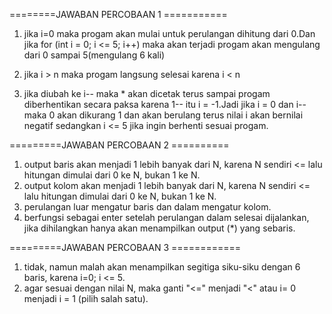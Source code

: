========JAWABAN PERCOBAAN 1 ===========

1. jika i=0 maka progam akan mulai untuk perulangan dihitung dari 0.Dan jika for (int i = 0; i <= 5; i++) maka akan terjadi progam akan mengulang dari 0 sampai 5(mengulang 6 kali)

2. jika i > n maka progam langsung selesai karena i < n

3. jika diubah ke i-- maka \* akan dicetak terus sampai progam diberhentikan secara paksa karena 1-- itu i = -1.Jadi jika i = 0 dan i-- maka 0 akan dikurang 1 dan akan berulang terus nilai i akan bernilai negatif sedangkan i <= 5 jika ingin berhenti sesuai progam.

=========JAWABAN PERCOBAAN 2 ==========

1. output baris akan menjadi 1 lebih banyak dari N, karena N sendiri <= lalu hitungan dimulai dari 0 ke N, bukan 1 ke N.
2. output kolom akan menjadi 1 lebih banyak dari N, karena N sendiri <= lalu hitungan dimulai dari 0 ke N, bukan 1 ke N.
3. perulangan luar mengatur baris dan dalam mengatur kolom.
4. berfungsi sebagai enter setelah perulangan dalam selesai dijalankan, jika dihilangkan hanya akan menampilkan output (\*) yang sebaris.

=========JAWABAN PERCOBAAN 3 ============

1. tidak, namun malah akan menampilkan segitiga siku-siku dengan 6 baris, karena i=0; i <= 5.
2. agar sesuai dengan nilai N, maka ganti "<=" menjadi "<" atau i= 0 menjadi i = 1 (pilih salah satu).
